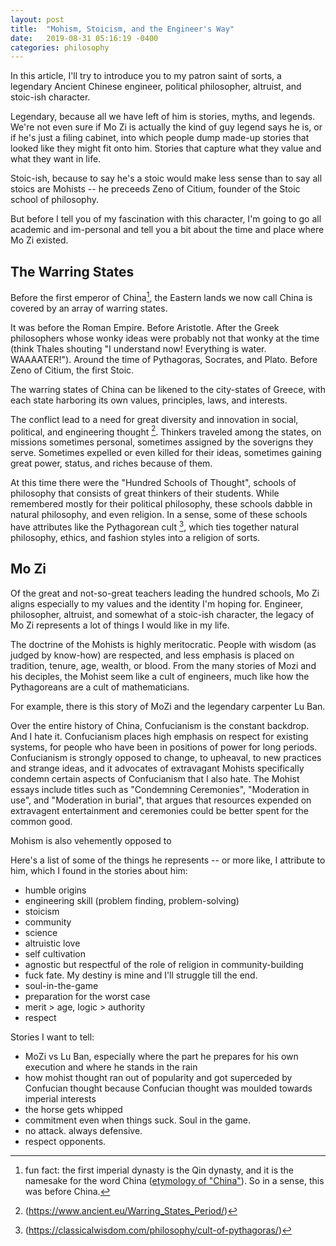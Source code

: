 ```yaml
---
layout: post
title:  "Mohism, Stoicism, and the Engineer's Way"
date:   2019-08-31 05:16:19 -0400
categories: philosophy
---
```


In this article, I'll try to introduce you to my patron saint of sorts, a legendary Ancient Chinese engineer, political philosopher, altruist, and stoic-ish character.

Legendary, because all we have left of him is stories, myths, and legends. We're not even sure if Mo Zi is actually the kind of guy legend says he is, or if he's just a filing cabinet, into which people dump made-up stories that looked like they might fit onto him. Stories that capture what they value and what they want in life.

Stoic-ish, because to say he's a stoic would make less sense than to say all stoics are Mohists -- he preceeds Zeno of Citium, founder of the Stoic school of philosophy.

But before I tell you of my fascination with this character, I'm going to go all academic and im-personal and tell you a bit about the time and place where Mo Zi existed.

## The Warring States

Before the first emperor of China[^qinchina], the Eastern lands we now call China is covered by an array of warring states.

[^qinchina]: fun fact: the first imperial dynasty is the Qin dynasty, and it is the namesake for the word China ([etymology of "China"](https://www.etymonline.com/word/china)). So in a sense, this was before China.

It was before the Roman Empire. Before Aristotle. After the Greek philosophers whose wonky ideas were probably not that wonky at the time (think Thales shouting "I understand now! Everything is water. WAAAATER!"). Around the time of Pythagoras, Socrates, and Plato. Before Zeno of Citium, the first Stoic.

The warring states of China can be likened to the city-states of Greece, with each state harboring its own values, principles, laws, and interests.

The conflict lead to a need for great diversity and innovation in social, political, and engineering thought [^needforthought]. Thinkers traveled among the states, on missions sometimes personal, sometimes assigned by the soverigns they serve. Sometimes expelled or even killed for their ideas, sometimes gaining great power, status, and riches because of them.

[^needforthought]: (https://www.ancient.eu/Warring_States_Period/)

[^timeline]: (https://www.denizcemonduygu.com/philo/browse/)

At this time there were the "Hundred Schools of Thought", schools of philosophy that consists of great thinkers of their students. While remembered mostly for their political philosophy, these schools dabble in natural philosophy, and even religion. In a sense, some of these schools have attributes like the Pythagorean cult [^pythagoreancult], which ties together natural philosophy, ethics, and fashion styles into a religion of sorts.

[^pythagoreancult]: (https://classicalwisdom.com/philosophy/cult-of-pythagoras/)

[^sep_mohism]: (https://plato.stanford.edu/entries/mohism/)

## Mo Zi

Of the great and not-so-great teachers leading the hundred schools, Mo Zi aligns especially to my values and the identity I'm hoping for. Engineer, philosopher, altruist, and somewhat of a stoic-ish character, the legacy of Mo Zi represents a lot of things I would like in my life.

The doctrine of the Mohists is highly meritocratic. People with wisdom (as judged by know-how) are respected, and less emphasis is placed on tradition, tenure, age, wealth, or blood. From the many stories of Mozi and his deciples, the Mohist seem like a cult of engineers, much like how the Pythagoreans are a cult of mathematicians.

For example, there is this story of MoZi and the legendary carpenter Lu Ban. 

Over the entire history of China, Confucianism is the constant backdrop. And I hate it. Confucianism places high emphasis on respect for existing systems, for people who have been in positions of power for long periods. Confucianism is strongly opposed to change, to upheaval, to new practices and strange ideas, and it advocates of extravagant  Mohists specifically condemn certain aspects of Confucianism that I also hate. The Mohist essays include titles such as "Condemning Ceremonies", "Moderation in use", and "Moderation in burial", that argues that resources expended on extravagent entertainment and ceremonies could be better spent for the common good.

Mohism is also vehemently opposed to 



Here's a list of some of the things he represents -- or more like, I attribute to him, which I found in the stories about him:

- humble origins
- engineering skill (problem finding, problem-solving)
- stoicism
- community
- science
- altruistic love
- self cultivation
- agnostic but respectful of the role of religion in community-building
- fuck fate. My destiny is mine and I'll struggle till the end.
- soul-in-the-game
- preparation for the worst case
- merit > age, logic > authority
- respect

Stories I want to tell:

- MoZi vs Lu Ban, especially where the part he prepares for his own execution and where he stands in the rain
- how mohist thought ran out of popularity and got superceded by Confucian thought because Confucian thought was moulded towards imperial interests
- the horse gets whipped
- commitment even when things suck. Soul in the game.
- no attack. always defensive.
- respect opponents.
